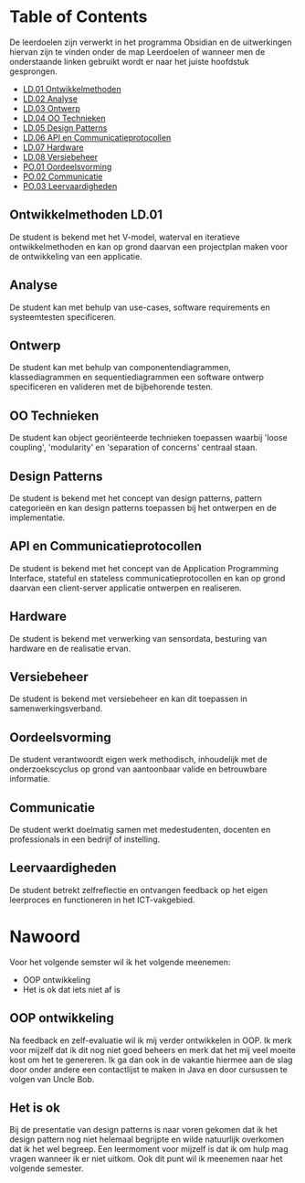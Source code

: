 # Table of Contents
De leerdoelen zijn verwerkt in het programma Obsidian en de uitwerkingen hiervan zijn te vinden onder de map Leerdoelen of wanneer men de onderstaande linken gebruikt wordt er naar het juiste hoofdstuk gesprongen.

  * [LD.01 Ontwikkelmethoden](Fontys-Portfolio/Leerdoelen/01_Ontwikkelmethoden/README)
  * [LD.02 Analyse](Fontys-Portfolio/Leerdoelen/02_Analyse/README.md)
  * [LD.03 Ontwerp](Fontys-Portfolio/Leerdoelen/03_Ontwerp/README.md)
  * [LD.04 OO Technieken](Fontys-Portfolio/Leerdoelen/04_OO_Technieken/README.md)
  * [LD.05 Design Patterns](Fontys-Portfolio/Leerdoelen/05_Design_Patterns/README)
  * [LD.06 API en Communicatieprotocollen](Fontys-Portfolio/Leerdoelen/06_API_en_Communicatieprotocollen/README.md)
  * [LD.07 Hardware](Fontys-Portfolio/Leerdoelen/07_Hardware/README)
  * [LD.08 Versiebeheer](Fontys-Portfolio/Leerdoelen/08_Versiebeheer/README.md)
  * [PO.01 Oordeelsvorming](Fontys-Portfolio/Leerdoelen/PO_01_Oordeelsvorming/README)
  * [PO.02 Communicatie](Fontys-Portfolio/Leerdoelen/PO_02_Communicatie/README)
  * [PO.03 Leervaardigheden](Fontys-Portfolio/Leerdoelen/PO_03_Leervaardigheden/README.md)


## Ontwikkelmethoden LD.01
De student is bekend met het V-model, waterval en iteratieve ontwikkelmethoden en kan op grond daarvan een projectplan maken voor de ontwikkeling van een applicatie.

## Analyse
De student kan met behulp van use-cases, software requirements en systeemtesten specificeren.

## Ontwerp
De student kan met behulp van componentendiagrammen, klassediagrammen en sequentiediagrammen een software ontwerp specificeren en valideren met de bijbehorende testen.

## OO Technieken
De student kan object georiënteerde technieken toepassen waarbij 'loose coupling', 'modularity' en 'separation of concerns' centraal staan.

## Design Patterns
De student is bekend met het concept van design patterns, pattern categorieën en kan design patterns toepassen bij het ontwerpen en de implementatie.

## API en Communicatieprotocollen
De student is bekend met het concept van de Application Programming Interface, stateful en stateless communicatieprotocollen en kan op grond daarvan een client-server applicatie ontwerpen en realiseren.

## Hardware
De student is bekend met verwerking van sensordata, besturing van hardware en de realisatie ervan.

## Versiebeheer
De student is bekend met versiebeheer en kan dit toepassen in samenwerkingsverband.

## Oordeelsvorming
De student verantwoordt eigen werk methodisch, inhoudelijk met de onderzoekscyclus op grond van aantoonbaar valide en betrouwbare informatie.

## Communicatie
De student werkt doelmatig samen met medestudenten, docenten en professionals in een bedrijf of instelling.

## Leervaardigheden
De student betrekt zelfreflectie en ontvangen feedback op het eigen leerproces en functioneren in het ICT-vakgebied.



# Nawoord

Voor het volgende semster wil ik het volgende meenemen:
- OOP ontwikkeling
- Het is ok dat iets niet af is

## OOP ontwikkeling
Na feedback en zelf-evaluatie wil ik mij verder ontwikkelen in OOP. Ik merk voor mijzelf dat ik dit nog niet goed beheers en merk dat het mij veel moeite kost om het te genereren. Ik ga dan ook in de vakantie hiermee aan de slag door onder andere een contactlijst te maken in Java en door cursussen te volgen van Uncle Bob.

## Het is ok
Bij de presentatie van design patterns is naar voren gekomen dat ik het design pattern nog niet helemaal begrijpte en wilde natuurlijk overkomen dat ik het wel begreep. Een leermoment voor mijzelf is dat ik om hulp mag vragen wanneer ik er niet uitkom. Ook dit punt wil ik meenemen naar het volgende semester.